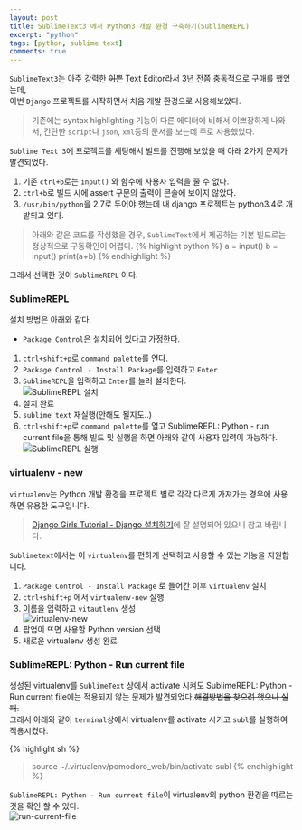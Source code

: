 ```yaml
---
layout: post
title: SublimeText3 에서 Python3 개발 환경 구축하기(SublimeREPL)
excerpt: "python"
tags: [python, sublime text]
comments: true
---
```


`SublimeText3`는 아주 강력한 ~~이쁜~~ Text Editor라서 3년 전쯤 충동적으로 구매를 했었는데,  
이번 `Django` 프로젝트를 시작하면서 처음 개발 환경으로 사용해보았다.
> 기존에는 syntax highlighting 기능이 다른 에디터에 비해서 이쁘장하게 나와서, 간단한 `script`나 `json`, `xml`등의 문서를 보는데 주로 사용했었다.

`Sublime Text 3`에 프로젝트를 세팅해서 빌드를 진행해 보았을 때 아래 2가지 문제가 발견되었다.

1. 기존 `ctrl+b`로는 `input()` 와 함수에 사용자 입력을 줄 수 없다.
2. `ctrl+b`로 빌드 시에 assert 구문의 출력이 콘솔에 보이지 않았다.
3. `/usr/bin/python`을 2.7로 두어야 했는데 내 django 프로젝트는 python3.4로 개발되고 있다.

> 아래와 같은 코드를 작성했을 경우, `SublimeText`에서 제공하는 기본 빌드로는 정상적으로 구동확인이 어렵다.
{% highlight python %}
a = input()
b = input()
print(a+b)
{% endhighlight %}

그래서 선택한 것이 `SublimeREPL` 이다.

### SublimeREPL

설치 방법은 아래와 같다.  
 - `Package Control`은 설치되어 있다고 가정한다.

1. `ctrl+shift+p`로 `command palette`를 연다. 
2. `Package Control - Install Package`를 입력하고 `Enter`
3. `SublimeREPL`을 입력하고 `Enter`를 눌러 설치한다.  
![SublimeREPL 설치]({{site.url}}/assets/images/post/python/2016-03-12/install-repl.png)
4. 설치 완료
5. `sublime text` 재실행(안해도 될지도..)
6. `ctrl+shift+p`로 `command palette`를 열고 SublimeREPL: Python - run current file을 통해 빌드 및 실행을 하면 아래와 같이 사용자 입력이 가능하다.  
![SublimeREPL 실행]({{site.url}}/assets/images/post/python/2016-03-12/sublimeREPL-run.png)

### virtualenv - new

`virtualenv`는 Python 개발 환경을 프로젝트 별로 각각 다르게 가져가는 경우에 사용하면 유용한 도구입니다.  
> [Django Girls Tutorial - Django 설치하기](http://tutorial.djangogirls.org/ko/django_installation/index.html)에 잘 설명되어 있으니 참고 바랍니다.

`Sublimetext`에서는 이 `virtualenv`를 편하게 선택하고 사용할 수 있는 기능을 지원합니다.  

1. `Package Control - Install Package` 로 들어간 이후 `virtualenv` 설치
2. `ctrl+shift+p` 에서 `virtualenv-new` 실행
3. 이름을 입력하고 `vitautlenv` 생성  
![virtualenv-new]({{site.url}}/assets/images/post/python/2016-03-12/virtualenv-new.png)
4. 팝업이 뜨면 사용할 Python version 선택
5. 새로운 virtualenv 생성 완료

### SublimeREPL: Python - Run current file


생성된 virtualenv를 `SublimeText` 상에서 activate 시켜도 SublimeREPL: Python - Run current file에는 적용되지 않는 문제가 발견되었다.~~해결방법을 찾으려 했으나 실패.~~  
그래서 아래와 같이 `terminal`상에서 virtualenv를 activate 시키고 `subl`를 실행하여 적용시켰다.

{% highlight sh %}
> source ~/.virtualenv/pomodoro_web/bin/activate
> subl
{% endhighlight %}

`SublimeREPL: Python - Run current file`이 virtualenv의 python 환경을 따르는 것을 확인 할 수 있다.  
![run-current-file]({{site.url}}/assets/images/post/python/2016-03-12/REPL_run_current_file.png)





















